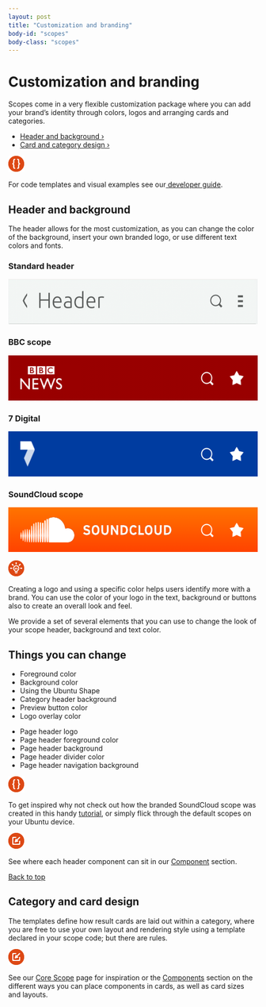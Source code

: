 ```yaml
---
layout: post
title: "Customization and branding"
body-id: "scopes"
body-class: "scopes"
---
```



<div class="row">
<div class="eight-col">
<h1>Customization and branding</h1>
<p>Scopes come in a very flexible customization package where you can add your brand’s identity through colors, logos and arranging cards and categories.</p>
</div>
<div class="six-col combined-list">
<ul class="six-col list">
<li><a href="#header-and-background">Header and background ›</a></li>
<li><a href="#card-and-category-design">Card and category design ›</a></li>
</ul>
</div>
<div class="eight-col box box-grey">
<div class="one-col last-col align-centre"><img class="alignnone size-full wp-image-10437" src="/assets/images/developer_links..png" alt="developer_links." width="32" height="32" /></div>
<p>For code templates and visual examples see our<a href="https://developer.ubuntu.com/en/scopes/guides/scopes-customization-branding/"> developer guide</a>.</p>
</div>
</div>
<div class="row">
<div class="eight-col">
<h2 id="header-and-background">Header and background</h2>
<p>The header allows for the most customization, as you can change the color of the background, insert your own branded logo, or use different text colors and fonts.</p>
</div>
<div class="twelve-col">
<div class="six-col">
<h3>Standard header</h3>
<p><img class="alignnone size-full wp-image-11301" src="/assets/images/standard_header-1024x2191.png" alt="standard_header-1024x219" width="540" height="91" /></p>
</div>
<div class="six-col last-col">
<h3>BBC scope</h3>
<p><img class="alignnone size-full wp-image-10710" src="/assets/images/bbc-news.png" alt="bbc-news" width="540" height="91" /></p>
</div>
</div>
<div class="twelve-col">
<div class="six-col">
<h3>7 Digital</h3>
<p><img class="alignnone size-full wp-image-10711" src="/assets/images/7d.png" alt="7d" width="540" height="91" /></p>
</div>
<div class="six-col last-col">
<h3>SoundCloud scope</h3>
<p><img class="alignnone size-full wp-image-10712" src="/assets/images/soundcloud.png" alt="soundcloud" width="540" height="90" /></p>
</div>
</div>
<div class="eight-col box box-grey">
<div class="one-col last-col align-centre"><img class="alignnone size-full wp-image-10414" src="/assets/images/information-link.png" alt="information-link" width="32" height="32" /></div>
<p>Creating a logo and using a specific color helps users identify more with a brand. You can use the color of your logo in the text, background or buttons also to create an overall look and feel.</p>
</div>
<div class="eight-col">
<p>We provide a set of several elements that you can use to change the look of your scope header, background and text color.</p>
</div>
</div>
<div class="row">
<h2>Things you can change</h2>
<div class="twelve-col">
<div class="six-col">
<ul class="list">
<li>Foreground color</li>
<li>Background color</li>
<li>Using the Ubuntu Shape</li>
<li>Category header background</li>
<li>Preview button color</li>
<li>Logo overlay color</li>
</ul>
</div>
<div class="six-col last-col">
<ul class="list">
<li>Page header logo</li>
<li>Page header foreground color</li>
<li>Page header background</li>
<li>Page header divider color</li>
<li>Page header navigation background</li>
</ul>
</div>
</div>
<div class="six-col box box-grey">
<div class="one-col last-col align-centre"><img class="alignnone size-full wp-image-10437" src="/assets/images/developer_links..png" alt="developer_links." width="32" height="32" /></div>
<div class="five-col last-col">
<p>To get inspired why not check out how the branded SoundCloud scope was created in this handy <a href="https://developer.ubuntu.com/en/scopes/tutorials/write-a-json-scope-in-cpp/">tutorial</a>, or simply flick through the default scopes on your Ubuntu device.</p>
</div>
</div>
<div class="six-col last-col box box-grey">
<div class="one-col last-col align-centre"><img class="alignnone size-full wp-image-10438" src="/assets/images/link_external.png" alt="link_external" width="32" height="32" /></div>
<div class="five-col last-col">
<p>See where each header component can sit in our <a href="/components">Component</a> section.</p>
</div>
</div>
</div>
<div class="row no-border">
<div class="link-top"><a href="#">Back to top</a></div>
<div class="eight-col">
<h2 id="card-and-category-design">Category and card design</h2>
<p>The templates define how result cards are laid out within a category, where you are free to use your own layout and rendering style using a template declared in your scope code; but there are rules.</p>
</div>
<div class="eight-col box box-grey">
<div class="one-col last-col align-centre"><img class="alignnone size-full wp-image-10438" src="/assets/images/link_external.png" alt="link_external" width="32" height="32" /></div>
<p>See our <a href="/scopes/core-scopes">Core Scope</a> page for inspiration or the <a href="/components">Components</a> section on the different ways you can place components in cards, as well as card sizes and layouts.</p>
</div>
</div>
